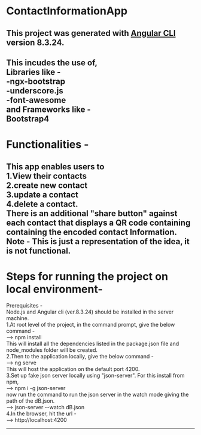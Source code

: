 # ContactInformationApp

## This project was generated with [Angular CLI](https://github.com/angular/angular-cli) version 8.3.24.
This incudes the use of,  
Libraries like -  
-ngx-bootstrap  
-underscore.js  
-font-awesome  
and Frameworks like -  
Bootstrap4  
----------------------------------------------------------------------------------

# Functionalities - 
This app enables users to  
1.View their contacts  
2.create new contact  
3.update a contact  
4.delete a contact.  
There is an additional "share button" against each contact that displays a QR code containing containing the encoded contact Information.  
Note - This is just a representation of the idea, it is not functional.  
-----------------------------------------------------------------------------------

# Steps for running the project on local environment- 
Prerequisites -  
Node.js and Angular cli (ver.8.3.24) should be installed in the server machine.  
1.At root level of the project, in the command prompt, give the below command -  
--> npm install  
This will install all the dependencies listed in the package.json file and node_modules folder will be created.  
2.Then to the application locally, give the below command -  
--> ng serve  
This will host the application on the default port 4200.  
3.Set up fake json server locally using "json-server". For this install from npm,  
--> npm i -g json-server  
now run the command to run the json server  in the watch mode giving the path of the dB.json.  
--> json-server --watch dB.json  
4.In the browser, hit the url -  
--> http://localhost:4200  

------------------------------------------------------------------------------------


